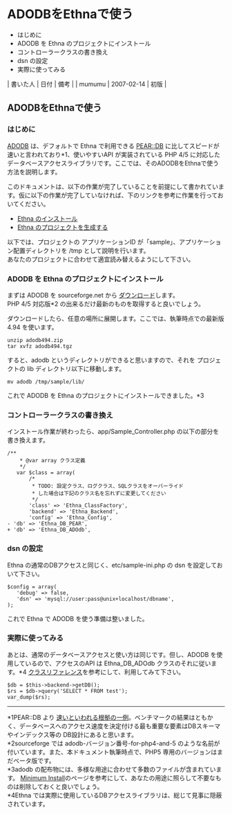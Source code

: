 # ADODBをEthnaで使う
  - はじめに 
  - ADODB を Ethna のプロジェクトにインストール 
  - コントローラークラスの書き換え 
  - dsn の設定 
  - 実際に使ってみる 

| 書いた人 | 日付 | 備考 |
| mumumu | 2007-02-14 | 初版 |

## ADODBをEthnaで使う

### はじめに

[ADODB](http://adodb.sourceforge.net/) は、デフォルトで Ethna で利用できる [PEAR::DB](http://pear.php.net/manual/ja/package.database.db.php) に比してスピードが速いと言われており\*1、使いやすいAPI が実装されている PHP 4/5 に対応したデータベースアクセスライブラリです。ここでは、そのADODBをEthnaで使う方法を説明します。

このドキュメントは、以下の作業が完了していることを前提にして書かれています。仮に以下の作業が完了していなければ、下のリンクを参考に作業を行っておいてください。

- [Ethna のインストール](tutorial-install_guide.md "ethna-document-tutorial-install\_guide (16d)")
- [Ethna のプロジェクトを生成する](tutorial-practice1.md#ud75ed71)

以下では、プロジェクトの アプリケーションID が「sample」、アプリケーション配置ディレクトリを /tmp として説明を行います。  
あなたのプロジェクトに合わせて適宜読み替えるようにして下さい。

### ADODB を Ethna のプロジェクトにインストール

まずは ADODB を sourceforge.net から [ダウンロード](http://adodb.sourceforge.net/#download)します。  
PHP 4/5 対応版\*2 の出来るだけ最新のものを取得すると良いでしょう。

ダウンロードしたら、任意の場所に展開します。ここでは、執筆時点での最新版 4.94 を使います。

    unzip adodb494.zip
    tar xvfz adodb494.tgz

すると、adodb というディレクトリができると思いますので、それを プロジェクトの lib ディレクトリ以下に移動します。

    mv adodb /tmp/sample/lib/

これで ADODB を Ethna のプロジェクトにインストールできました。\*3

### コントローラークラスの書き換え

インストール作業が終わったら、app/Sample\_Controller.php の以下の部分を書き換えます。

    /**
        * @var array クラス定義
        */
       var $class = array(
           /*
            * TODO: 設定クラス、ログクラス、SQLクラスをオーバーライド
            * した場合は下記のクラス名を忘れずに変更してください
            */
           'class' => 'Ethna_ClassFactory',
           'backend' => 'Ethna_Backend',
           'config' => 'Ethna_Config',
    - 'db' => 'Ethna_DB_PEAR',
    + 'db' => 'Ethna_DB_ADOdb',

### dsn の設定

Ethna の通常のDBアクセスと同じく、etc/sample-ini.php の dsn を設定しておいて下さい。

    $config = array(
       'debug' => false,
       'dsn' => 'mysql://user:pass@unix+localhost/dbname',
    );

これで Ethna で ADODB を使う準備は整いました。

### 実際に使ってみる

あとは、通常のデータベースアクセスと使い方は同じです。但し、ADODB を使用しているので、アクセスのAPI は Ethna\_DB\_ADOdb クラスのそれに従います。\*4 [クラスリファレンス](doc/Ethna/Ethna_DB_ADOdb.html)を参考にして、利用してみて下さい。

    $db = $this->backend->getDB();
    $rs = $db->query('SELECT * FROM test');
    var_dump($rs);


* * *
\*1PEAR::DB より [速いといわれる根拠の一例](http://phplens.com/lens/adodb/)。ベンチマークの結果はともかく、データベースへのアクセス速度を決定付ける最も重要な要素はDBスキーマやインデックス等の DB設計にあると思います。  
\*2sourceforge では adodb-バージョン番号-for-php4-and-5 のような名前が付いています。また、本ドキュメント執筆時点で、PHP5 専用のバージョンはまだベータ版です。  
\*3adodb の配布物には、多様な用途に合わせて多数のファイルが含まれています。 [Minimum Install](http://phplens.com/lens/adodb/docs-adodb.htm#mininstall)のページを参考にして、あなたの用途に照らして不要なものは削除しておくと良いでしょう。  
\*4Ethna では実際に使用しているDBアクセスライブラリは、総じて見事に隠蔽されています。  

